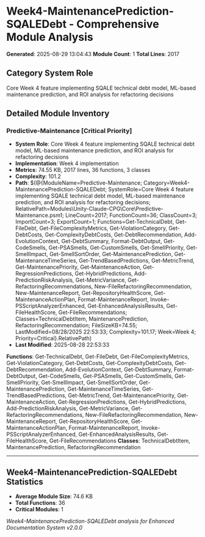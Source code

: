 # Week4-MaintenancePrediction-SQALEDebt - Comprehensive Module Analysis
**Generated**: 2025-08-29 13:04:43
**Module Count**: 1
**Total Lines**: 2017

## Category System Role
Core Week 4 feature implementing SQALE technical debt model, ML-based maintenance prediction, and ROI analysis for refactoring decisions

## Detailed Module Inventory

### Predictive-Maintenance [Critical Priority]
- **System Role**: Core Week 4 feature implementing SQALE technical debt model, ML-based maintenance prediction, and ROI analysis for refactoring decisions
- **Implementation**: Week 4 implementation
- **Metrics**: 74.55 KB, 2017 lines, 36 functions, 3 classes
- **Complexity**: 101.2
- **Path**: $(@{ModuleName=Predictive-Maintenance; Category=Week4-MaintenancePrediction-SQALEDebt; SystemRole=Core Week 4 feature implementing SQALE technical debt model, ML-based maintenance prediction, and ROI analysis for refactoring decisions; RelativePath=Modules\Unity-Claude-CPG\Core\Predictive-Maintenance.psm1; LineCount=2017; FunctionCount=36; ClassCount=3; ImportCount=3; ExportCount=1; Functions=Get-TechnicalDebt, Get-FileDebt, Get-FileComplexityMetrics, Get-ViolationCategory, Get-DebtCosts, Get-ComplexityDebtCosts, Get-DebtRecommendation, Add-EvolutionContext, Get-DebtSummary, Format-DebtOutput, Get-CodeSmells, Get-PSASmells, Get-CustomSmells, Get-SmellPriority, Get-SmellImpact, Get-SmellSortOrder, Get-MaintenancePrediction, Get-MaintenanceTimeSeries, Get-TrendBasedPredictions, Get-MetricTrend, Get-MaintenancePriority, Get-MaintenanceAction, Get-RegressionPredictions, Get-HybridPredictions, Add-PredictionRiskAnalysis, Get-MetricVariance, Get-RefactoringRecommendations, New-FileRefactoringRecommendation, New-MaintenanceReport, Get-RepositoryHealthScore, Get-MaintenanceActionPlan, Format-MaintenanceReport, Invoke-PSScriptAnalyzerEnhanced, Get-EnhancedAnalysisResults, Get-FileHealthScore, Get-FileRecommendations; Classes=TechnicalDebtItem, MaintenancePrediction, RefactoringRecommendation; FileSizeKB=74.55; LastModified=08/28/2025 22:53:33; Complexity=101.17; Week=Week 4; Priority=Critical}.RelativePath)
- **Last Modified**: 2025-08-28 22:53:33

**Functions**: Get-TechnicalDebt, Get-FileDebt, Get-FileComplexityMetrics, Get-ViolationCategory, Get-DebtCosts, Get-ComplexityDebtCosts, Get-DebtRecommendation, Add-EvolutionContext, Get-DebtSummary, Format-DebtOutput, Get-CodeSmells, Get-PSASmells, Get-CustomSmells, Get-SmellPriority, Get-SmellImpact, Get-SmellSortOrder, Get-MaintenancePrediction, Get-MaintenanceTimeSeries, Get-TrendBasedPredictions, Get-MetricTrend, Get-MaintenancePriority, Get-MaintenanceAction, Get-RegressionPredictions, Get-HybridPredictions, Add-PredictionRiskAnalysis, Get-MetricVariance, Get-RefactoringRecommendations, New-FileRefactoringRecommendation, New-MaintenanceReport, Get-RepositoryHealthScore, Get-MaintenanceActionPlan, Format-MaintenanceReport, Invoke-PSScriptAnalyzerEnhanced, Get-EnhancedAnalysisResults, Get-FileHealthScore, Get-FileRecommendations
**Classes**: TechnicalDebtItem, MaintenancePrediction, RefactoringRecommendation

---

## Week4-MaintenancePrediction-SQALEDebt Statistics
- **Average Module Size**: 74.6 KB
- **Total Functions**: 36
- **Critical Modules**: 1

*Week4-MaintenancePrediction-SQALEDebt analysis for Enhanced Documentation System v2.0.0*
